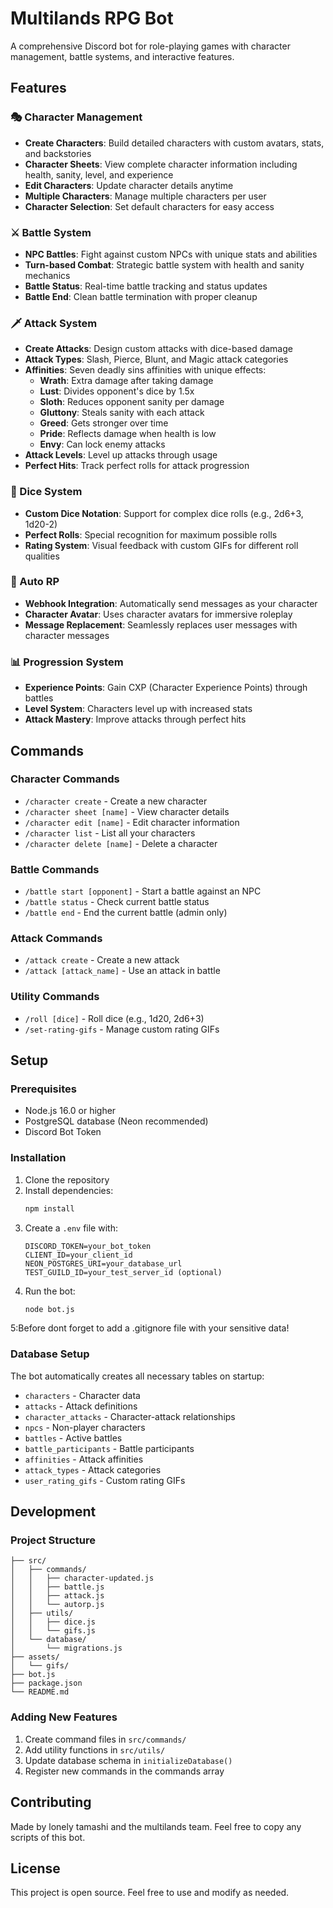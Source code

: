 # Multilands RPG Bot

A comprehensive Discord bot for role-playing games with character management, battle systems, and interactive features.

## Features

### 🎭 Character Management
- **Create Characters**: Build detailed characters with custom avatars, stats, and backstories
- **Character Sheets**: View complete character information including health, sanity, level, and experience
- **Edit Characters**: Update character details anytime
- **Multiple Characters**: Manage multiple characters per user
- **Character Selection**: Set default characters for easy access

### ⚔️ Battle System
- **NPC Battles**: Fight against custom NPCs with unique stats and abilities
- **Turn-based Combat**: Strategic battle system with health and sanity mechanics
- **Battle Status**: Real-time battle tracking and status updates
- **Battle End**: Clean battle termination with proper cleanup

### 🗡️ Attack System
- **Create Attacks**: Design custom attacks with dice-based damage
- **Attack Types**: Slash, Pierce, Blunt, and Magic attack categories
- **Affinities**: Seven deadly sins affinities with unique effects:
  - **Wrath**: Extra damage after taking damage
  - **Lust**: Divides opponent's dice by 1.5x
  - **Sloth**: Reduces opponent sanity per damage
  - **Gluttony**: Steals sanity with each attack
  - **Greed**: Gets stronger over time
  - **Pride**: Reflects damage when health is low
  - **Envy**: Can lock enemy attacks
- **Attack Levels**: Level up attacks through usage
- **Perfect Hits**: Track perfect rolls for attack progression

### 🎲 Dice System
- **Custom Dice Notation**: Support for complex dice rolls (e.g., 2d6+3, 1d20-2)
- **Perfect Rolls**: Special recognition for maximum possible rolls
- **Rating System**: Visual feedback with custom GIFs for different roll qualities

### 🤖 Auto RP
- **Webhook Integration**: Automatically send messages as your character
- **Character Avatar**: Uses character avatars for immersive roleplay
- **Message Replacement**: Seamlessly replaces user messages with character messages

### 📊 Progression System
- **Experience Points**: Gain CXP (Character Experience Points) through battles
- **Level System**: Characters level up with increased stats
- **Attack Mastery**: Improve attacks through perfect hits

## Commands

### Character Commands
- `/character create` - Create a new character
- `/character sheet [name]` - View character details
- `/character edit [name]` - Edit character information
- `/character list` - List all your characters
- `/character delete [name]` - Delete a character

### Battle Commands
- `/battle start [opponent]` - Start a battle against an NPC
- `/battle status` - Check current battle status
- `/battle end` - End the current battle (admin only)

### Attack Commands
- `/attack create` - Create a new attack
- `/attack [attack_name]` - Use an attack in battle

### Utility Commands
- `/roll [dice]` - Roll dice (e.g., 1d20, 2d6+3)
- `/set-rating-gifs` - Manage custom rating GIFs

## Setup

### Prerequisites
- Node.js 16.0 or higher
- PostgreSQL database (Neon recommended)
- Discord Bot Token

### Installation
1. Clone the repository
2. Install dependencies:
   ```bash
   npm install
   ```
3. Create a `.env` file with:
   ```
   DISCORD_TOKEN=your_bot_token
   CLIENT_ID=your_client_id
   NEON_POSTGRES_URI=your_database_url
   TEST_GUILD_ID=your_test_server_id (optional)
   ```
4. Run the bot:
   ```bash
   node bot.js
   ```
5:Before dont forget to add a .gitignore file with your sensitive data!
### Database Setup
The bot automatically creates all necessary tables on startup:
- `characters` - Character data
- `attacks` - Attack definitions
- `character_attacks` - Character-attack relationships
- `npcs` - Non-player characters
- `battles` - Active battles
- `battle_participants` - Battle participants
- `affinities` - Attack affinities
- `attack_types` - Attack categories
- `user_rating_gifs` - Custom rating GIFs

## Development

### Project Structure
```
├── src/
│   ├── commands/
│   │   ├── character-updated.js
│   │   ├── battle.js
│   │   ├── attack.js
│   │   └── autorp.js
│   ├── utils/
│   │   ├── dice.js
│   │   └── gifs.js
│   └── database/
│       └── migrations.js
├── assets/
│   └── gifs/
├── bot.js
├── package.json
└── README.md
```

### Adding New Features
1. Create command files in `src/commands/`
2. Add utility functions in `src/utils/`
3. Update database schema in `initializeDatabase()`
4. Register new commands in the commands array

## Contributing
Made by lonely tamashi and the multilands team. Feel free to copy any scripts of this bot.

## License
This project is open source. Feel free to use and modify as needed.
